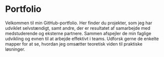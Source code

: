 # Portfolio
Velkommen til min GitHub-portfolio. Her finder du projekter, som jeg har udviklet selvstændigt, samt andre, der er resultatet af samarbejde med medstuderende og eksterne partnere. Sammen afspejler de min faglige udvikling og evnen til at arbejde effektivt i teams. Udforsk gerne de enkelte mapper for at se, hvordan jeg omsætter teoretisk viden til praktiske løsninger.
